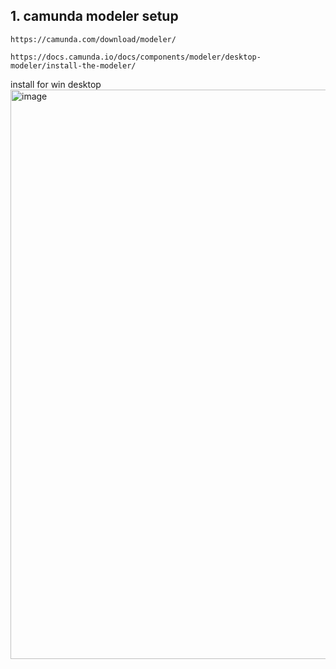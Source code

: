 ## 1. camunda modeler setup
    https://camunda.com/download/modeler/

    https://docs.camunda.io/docs/components/modeler/desktop-modeler/install-the-modeler/

install for win desktop
 <img width="911" alt="image" src="https://github.com/user-attachments/assets/f1e8dea8-6e83-41e9-b7ad-0a3861173deb" />
   
